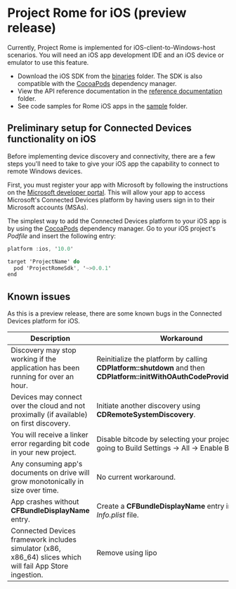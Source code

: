 # Project Rome for iOS (preview release)

Currently, Project Rome is implemented for iOS-client-to-Windows-host scenarios. You will need an iOS app development IDE and an iOS device or emulator to use this feature.

* Download the iOS SDK from the [binaries](binaries/) folder. The SDK is also compatible with the [CocoaPods](https://cocoapods.org/?q=projectrome) dependency manager.
* View the API reference documentation in the [reference documentation](reference%20documentation/) folder.
* See code samples for Rome iOS apps in the [sample](sample/) folder.

## Preliminary setup for Connected Devices functionality on iOS

Before implementing device discovery and connectivity, there are a few steps you'll need to take to give your iOS app the capability to connect to remote Windows devices.

First, you must register your app with Microsoft by following the instructions on the [Microsoft developer portal](https://apps.dev.microsoft.com/). This will allow your app to access Microsoft's Connected Devices platform by having users sign in to their Microsoft accounts (MSAs). 

The simplest way to add the Connected Devices platform to your iOS app is by using the [CocoaPods](https://cocoapods.org/) dependency manager. Go to your iOS project's *Podfile* and insert the following entry:

```ObjectiveC
platform :ios, '10.0'

target 'ProjectName' do
  pod 'ProjectRomeSdk', '~>0.0.1'
end
```


## Known issues

As this is a preview release, there are some known bugs in the Connected Devices platform for iOS.

|Description | Workaround |
| -----|-----|
|Discovery may stop working if the application has been running for over an hour. | Reinitialize the platform by calling **CDPlatform::shutdown** and then **CDPlatform::initWithOAuthCodeProviderDelegate** |
|Devices may connect over the cloud and not proximally (if available) on first discovery. | Initiate another discovery using **CDRemoteSystemDiscovery**. |
| You will receive a linker error regarding bit code in your new project. | Disable bitcode by selecting your project and going to Build Settings -> All -> Enable Bitcode|
|  Any consuming app's documents on drive will grow monotonically in size over time.| No current workaround.|
|App crashes without **CFBundleDisplayName** entry.|Create a **CFBundleDisplayName** entry in your _Info.plist_ file.|
|Connected Devices framework includes simulator (x86, x86_64) slices which will fail App Store ingestion. | Remove using lipo|

